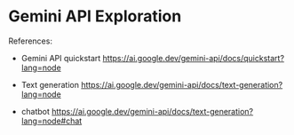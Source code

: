 # Gemini API Exploration

References:

-   Gemini API quickstart
    https://ai.google.dev/gemini-api/docs/quickstart?lang=node

-   Text generation
    https://ai.google.dev/gemini-api/docs/text-generation?lang=node

-   chatbot
    https://ai.google.dev/gemini-api/docs/text-generation?lang=node#chat

